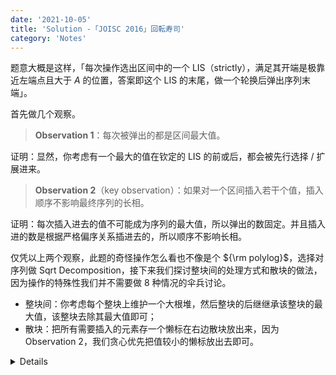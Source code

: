 ```yaml
---
date: '2021-10-05'
title: 'Solution -「JOISC 2016」回転寿司'
category: 'Notes'
---
```


题意大概是这样，「每次操作选出区间中的一个 LIS（strictly），满足其开端是极靠近左端点且大于 $A$ 的位置，答案即这个 LIS 的末尾，做一个轮换后弹出序列末端」。

首先做几个观察。

> **Observation 1**：每次被弹出的都是区间最大值。

证明：显然，你考虑有一个最大的值在钦定的 LIS 的前或后，都会被先行选择 / 扩展进来。

> **Observation 2**（key observation）：如果对一个区间插入若干个值，插入顺序不影响最终序列的长相。

证明：每次插入进去的值不可能成为序列的最大值，所以弹出的数固定。并且插入进的数是根据严格偏序关系插进去的，所以顺序不影响长相。

仅凭以上两个观察，此题的奇怪操作怎么看也不像是个 ${\rm polylog}$，选择对序列做 Sqrt Decomposition，接下来我们探讨整块间的处理方式和散块的做法，因为操作的特殊性我们并不需要做 8 种情况的伞兵讨论。

- 整块间：你考虑每个整块上维护一个大根堆，然后整块的后继继承该整块的最大值，该整块去除其最大值即可；
- 散块：把所有需要插入的元素存一个懒标在右边散块放出来，因为 Observation 2，我们贪心优先把值较小的懒标放出去即可。

<details>

```cpp
#include <bits/stdc++.h>
template <class T> inline void chmax(T& a, const T b) { a = a > b ? a : b; }
template <class T> inline void chmin(T& a, const T b) { a = a < b ? a : b; }
inline long long rd() {
  long long x = 0; bool f = 0; char ch = getchar();
  while (ch < '0' || ch > '9') f |= (ch == '-'), ch = getchar();
  while (ch >= '0' && ch <= '9') x = x * 10 + (ch & 15), ch = getchar();
  return f ? -x : x;
}
/** @brief
 * 选出一个 LIS，满足开始是极靠近 l 的大于 A 的位置，答案即序列的末端，然后用 A 替换序列开头，做一个轮换，弹出序列末端
 * Observation 1：每次被弹出的都是区间最大值
 * Trick：序列分块
 * Section 1：整块
   * 整块上维护一个堆，整块间下一块继承上一块的最大值
 * Section 2：散块
   * 维护一个小根堆，每次散块暴力重构
 * key observation：插入顺序不影响序列的长相
*/
constexpr int BS = 650;
int n, m, a[400100], pos[400100];
int L[660], R[660];
std::priority_queue<int> max[660];
std::priority_queue<int, std::vector<int>, std::greater<int>> tag[660];
void push(int i, int x) { max[i].emplace(x); }
void setBound(int i) { L[i] = (i - 1) * BS + 1, R[i] = i * BS; }
int Qry(int i, int l, int r, int x) {
  if (tag[i].size()) {
    for (int j = L[i]; j <= R[i]; ++j)
      if (int t = a[j]; tag[i].top() < t)
        a[j] = tag[i].top(), tag[i].pop(), tag[i].emplace(t);
  }
  while (max[i].size()) max[i].pop();
  while (tag[i].size()) tag[i].pop();
  for (int j = l; j <= r; ++j)
    if (a[j] > x) std::swap(a[j], x);
  for (int f = L[i]; f <= R[i]; ++f) push(pos[L[i]], a[f]);
  return x;
}
int Mdf(int i, int x) {
  if (x >= max[i].top()) return x;
  int res = max[i].top(); max[i].pop();
  max[i].emplace(x), tag[i].emplace(x);
  return res;
}
signed main() {
  n = rd(), m = rd();
  for (int i = 1; i <= n; ++i)
    push(pos[i] = (i - 1) / BS + 1, a[i] = rd());
  for (int i = 1; i <= pos[n]; ++i) setBound(i);
  R[pos[n]] = n;
  for (int l, r, a; m--;) {
    l = rd(), r = rd(), a = rd();
    if (pos[l] == pos[r] && l <= r) printf("%d\n", Qry(pos[l], l, r, a));
    else {
      a = Qry(pos[l], l, R[pos[l]], a);
      for (int u = pos[l] + 1 > pos[n] ? 1 : pos[l] + 1; u != pos[r]; u = u + 1 > pos[n] ? 1 : u + 1)
        a = Mdf(u, a);
      printf("%d\n", Qry(pos[r], L[pos[r]], r, a));
    }
  }
  return 0;
}
```

</details>